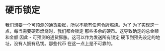 硬币锁定
==

我们想要一个可预测的通货膨胀，所以不能有任何令牌燃烧。为了
为了实现这一点，每当需要硬币燃烧时，我们都会锁定
那些多余的硬币。这导致确定的总金额和金额
因此 - 可预测的通货膨胀。这可以作为发送所有锁定
硬币到预先设定的地址，没有人拥有私钥。那些代币
在这一点上是不可靠的。
